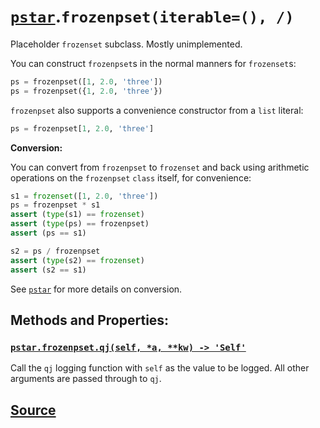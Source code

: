 # [`pstar`](./pstar.md).`frozenpset(iterable=(), /)`

Placeholder `frozenset` subclass. Mostly unimplemented.

You can construct `frozenpset`s in the normal manners for `frozenset`s:
```python
ps = frozenpset([1, 2.0, 'three'])
ps = frozenpset({1, 2.0, 'three'})
```

`frozenpset` also supports a convenience constructor from a `list` literal:
```python
ps = frozenpset[1, 2.0, 'three']
```

**Conversion:**

You can convert from `frozenpset` to `frozenset` and back using arithmetic
operations on the `frozenpset` `class` itself, for convenience:
```python
s1 = frozenset([1, 2.0, 'three'])
ps = frozenpset * s1
assert (type(s1) == frozenset)
assert (type(ps) == frozenpset)
assert (ps == s1)

s2 = ps / frozenpset
assert (type(s2) == frozenset)
assert (s2 == s1)
```

See [`pstar`](./pstar_pstar.md) for more details on conversion.

## Methods and Properties:

### [`pstar.frozenpset.qj(self, *a, **kw) -> 'Self'`](./pstar_frozenpset_qj.md)

Call the `qj` logging function with `self` as the value to be logged. All other arguments are passed through to `qj`.

## [Source](../pstar/pstar.py#L931-L986)